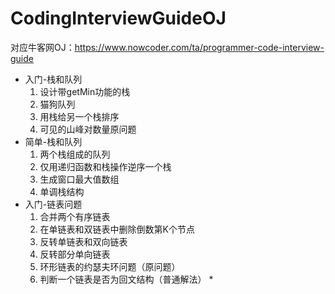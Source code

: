 # CodingInterviewGuideOJ
对应牛客网OJ：https://www.nowcoder.com/ta/programmer-code-interview-guide

- 入门-栈和队列
    1. 设计带getMin功能的栈
    2. 猫狗队列
    3. 用栈给另一个栈排序
    4. 可见的山峰对数量原问题
- 简单-栈和队列
    1. 两个栈组成的队列
    2. 仅用递归函数和栈操作逆序一个栈
    3. 生成窗口最大值数组
    4. 单调栈结构
- 入门-链表问题
    1. 合并两个有序链表
    2. 在单链表和双链表中删除倒数第K个节点
    3. 反转单链表和双向链表
    4. 反转部分单向链表
    5. 环形链表的约瑟夫环问题（原问题）
    6. 判断一个链表是否为回文结构（普通解法） *